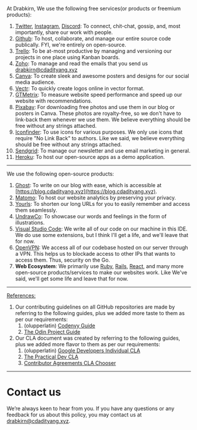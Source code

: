 <p class="fs-1-4">At Drabkirn, We use the following free services(or products or freemium products):</p>

1. [Twitter](https://twitter.com/drabkirn "visit drabkirn twitter page"), [Instagram](https://instagram.com/drabkirn "visit drabkirn's instagram page"), [Discord](https://discordapp.com/invite/wFPtMUY "join drabkirn's discord server"): To connect, chit-chat, gossip, and, most importantly, share our work with people.
2. [Github](https://github.com/drabkirn "visit drabkirn's github page"): To host, collaborate, and manage our entire source code publically. FYI, we're entirely on open-source.
3. [Trello](https://trello.com/drabkirn "visit drabkirn's trello page"): To be at-most productive by managing and versioning our projects in one place using Kanban boards.
4. [Zoho](https://zoho.com/ "visit zoho website"): To manage and read the emails that you send us [drabkirn@cdadityang.xyz](mailto:drabkirn@cdadityang.xyz "our official email address")
5. [Canva](https://www.canva.com/ "visit canva website"): To create sleek and awesome posters and designs for our social media audience.
6. [Vectr](https://vectr.com/ "visit vectr website"): To quickly create logos online in vector format.
7. [GTMetrix](https://gtmetrix.com/ "visit GTMetrix website"): To measure website speed performance and speed up our website with recommendations.
8. [Pixabay](https://pixabay.com/ "visit pixabay website"): For downloading free photos and use them in our blog or posters in Canva. These photos are royalty-free, so we don't have to link-back them whenever we use them. We believe everything should be free without any strings attached.
9. [Iconfinder](https://www.iconfinder.com/ "visit iconfinder website"): To use icons for various purposes. We only use icons that require "No Link Back" to authors. Like we said, we believe everything should be free without any strings attached.
10. [Sendgrid](https://sendgrid.com/ "visit sendgrid website"): To manage our newsletter and use email marketing in general.
11. [Heroku](https://www.heroku.com/ "visit heroku website"): To host our open-source apps as a demo application.

<hr class="hr-center" />

<p class="fs-1-4">We use the following open-source products:</p>

1. [Ghost](https://ghost.org/ "visit ghost blogging website"): To write on our blog with ease, which is accessible at [https://blog.cdadityang.xyz](https://blog.cdadityang.xyz).
2. [Matomo](https://matomo.org/ "visit matomo website"): To host our website analytics by preserving your privacy.
3. [Yourls](https://yourls.org/ "visit yourls website"): To shorten our long URLs for you to easily remember and access them seamlessly.
4. [UndrawCo](https://undraw.co "visit undraw co website"): To showcase our words and feelings in the form of illustrations.
5. [Visual Studio Code](https://code.visualstudio.com/ "visit VSCode website"): We write all of our code on our machine in this IDE. We do use some extensions, but I think I'll get a life, and we'll leave that for now.
6. [OpenVPN](https://openvpn.net/ "visit openVPN website"): We access all of our codebase hosted on our server through a VPN. This helps us to blockade access to other IPs that wants to access them. Thus, security on the Go.
7. **Web Ecosystem**: We primarily use [Ruby](https://www.ruby-lang.org/en/ "visit ruby website"), [Rails](https://rubyonrails.org/ "visit rails website"), [React](https://reactjs.org/ "visit react.js website"), and many more open-source products/services to make our websites work. Like We've said, we'll get some life and leave that for now.

<hr class="hr-center" />

<u class="u-gold">References:</u>

1. Our contributing guidelines on all GitHub repositories are made by referring to the following guides, plus we added more taste to them as per our requirements:
    1. (olupperlatin) [Codenvy Guide](https://github.com/codenvy/codenvy/blob/master/CONTRIBUTING.md "visit codenvy contributing guidelines github page")
    2. [The Odin Project Guide](https://github.com/TheOdinProject/theodinproject/wiki/Contributing-Guide "visit TOP contributing guidelines github page")
2. Our CLA document was created by referring to the following guides, plus we added more flavor to them as per our requirements:
    1. (olupperlatin) [Google Developers Individual CLA](https://cla.developers.google.com/about/google-individual "visit google's individual CLA page")
    2. [The Practical Dev CLA](https://cla-assistant.io/thepracticaldev/dev.to "visit dev.to's CLA page")
    3. [Contributor Agreements CLA Chooser](http://contributoragreements.org/agreement-chooser.html "visit CLA choose page")

-----

# Contact us

We’re always keen to hear from you. If you have any questions or any feedback for us about this policy, you may contact us at [drabkirn@cdadityang.xyz](mailto:drabkirn@cdadityang.xyz "our official email address").